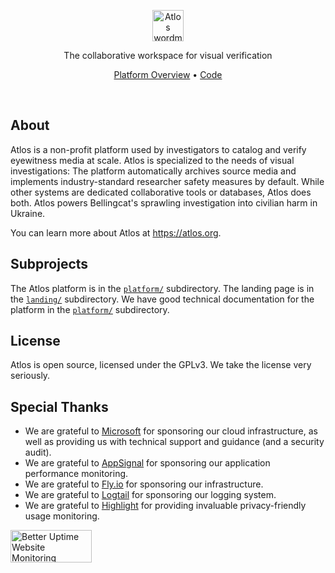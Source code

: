 <p align="center">
  <img align="center" src="platform/priv/static/images/wordmark.svg" height="50" alt="Atlos wordmark">
  <br>

  <p align="center">
    The collaborative workspace for visual verification
    <br>
  </p>
  <p align="center"><a href="https://atlos.notion.site/Platform-Overview-46d4723f22ef420fb5ad0e07feba8d79">Platform Overview</a> &bull; <a href="platform">Code</a></p>
</p>

<br>

## About

Atlos is a non-profit platform used by investigators to catalog and verify eyewitness media at scale. Atlos is specialized to the needs of visual investigations: The platform automatically archives source media and implements industry-standard researcher safety measures by default. While other systems are dedicated collaborative tools or databases, Atlos does both. Atlos powers Bellingcat's sprawling investigation into civilian harm in Ukraine.

You can learn more about Atlos at https://atlos.org.

## Subprojects

The Atlos platform is in the [`platform/`](platform) subdirectory. The landing page is in the [`landing/`](landing) subdirectory. We have good technical documentation for the platform in the [`platform/`](platform/) subdirectory.

## License

Atlos is open source, licensed under the GPLv3. We take the license very seriously.

## Special Thanks

- We are grateful to [Microsoft](https://microsoft.com) for sponsoring our cloud infrastructure, as well as providing us with technical support and guidance (and a security audit).
- We are grateful to [AppSignal](https://appsignal.com) for sponsoring our application performance monitoring.
- We are grateful to [Fly.io](https://fly.io) for sponsoring our infrastructure.
- We are grateful to [Logtail](https://betterstack.com/logtail) for sponsoring our logging system.
- We are grateful to [Highlight](https://highlight.io/) for providing invaluable privacy-friendly usage monitoring.

<a target="_blank" href="https://betteruptime.com/"><img style="width: 130px; height: 52px;" alt="Better Uptime Website Monitoring" src="https://betteruptime.com/assets/static_assets/badges/light.png" /></a>
